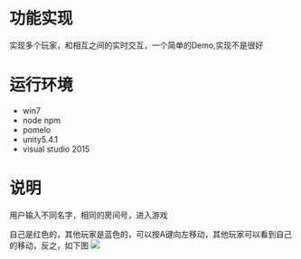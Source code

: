 功能实现
===
实现多个玩家，和相互之间的实时交互，一个简单的Demo,实现不是很好

运行环境
===
* win7
* node npm
* pomelo
* unity5.4.1
* visual studio 2015

说明
===

用户输入不同名字，相同的房间号，进入游戏

自己是红色的，其他玩家是蓝色的，可以按A键向左移动，其他玩家可以看到自己的移动，反之，如下图
![](http://i.imgur.com/1mPxhGD.png)
